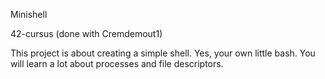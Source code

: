 Minishell

42-cursus
(done with Cremdemout1) 

This project is about creating a simple shell.
Yes, your own little bash.
You will learn a lot about processes and file descriptors.

